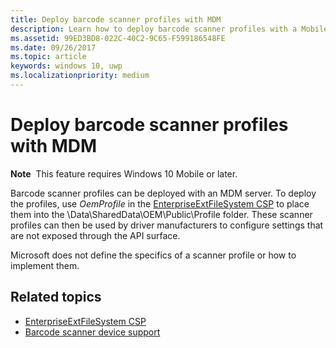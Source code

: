 ```yaml
---
title: Deploy barcode scanner profiles with MDM
description: Learn how to deploy barcode scanner profiles with a Mobile Device Management (MDM) server by using the EnterpriseExtFileSystem configuration service provider (CSP).
ms.assetid: 99ED3BD8-022C-40C2-9C65-F599186548FE
ms.date: 09/26/2017
ms.topic: article
keywords: windows 10, uwp
ms.localizationpriority: medium
---
```

# Deploy barcode scanner profiles with MDM

**Note**  This feature requires Windows 10 Mobile or later.

Barcode scanner profiles can be deployed with an MDM server. To deploy the profiles, use *OemProfile* in the [EnterpriseExtFileSystem CSP](/windows/client-management/mdm/enterpriseextfilessystem-csp) to place them into the \\Data\\SharedData\\OEM\\Public\\Profile folder. These scanner profiles can then be used by driver manufacturers to configure settings that are not exposed through the API surface.

Microsoft does not define the specifics of a scanner profile or how to implement them.

## Related topics
- [EnterpriseExtFileSystem CSP](/windows/client-management/mdm/enterpriseextfilessystem-csp)
- [Barcode scanner device support](./pos-device-support.md#barcode-scanner)